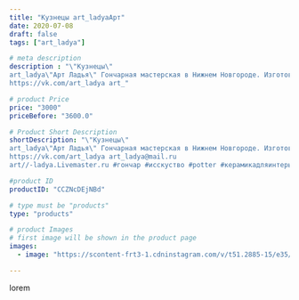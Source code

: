 ```yaml
---
title: "Кузнецы art_ladyaАрт"
date: 2020-07-08
draft: false
tags: ["art_ladya"]

# meta description
description : "\"Кузнецы\" 
art_ladya\"Арт Ладья\" Гончарная мастерская в Нижнем Новгороде. Изготовление керамики и мастер//-классы по обучению. 
https://vk.com/art_ladya art_"

# product Price
price: "3000"
priceBefore: "3600.0"

# Product Short Description
shortDescription: "\"Кузнецы\" 
art_ladya\"Арт Ладья\" Гончарная мастерская в Нижнем Новгороде. Изготовление керамики и мастер//-классы по обучению. 
https://vk.com/art_ladya art_ladya@mail.ru 
art//-ladya.Livemaster.ru #гончар #исскуство #potter #керамикадляинтерьера #керамикаручнаяработа #гончарнаямастерская #керамиканазаказ #handmade #посудаизглины #керамика #гончарнаяпосуда #эксклюзивнаякерамика #dishes #decor #ceramicar #mug #claygoods #tankard #earthenware #ceramic #design #кружка #magic #кузнецы #ceramicart #магия #pint #clay #авторскаякерамика"

#product ID
productID: "CCZNcDEjNBd"

# type must be "products"
type: "products"

# product Images
# first image will be shown in the product page
images:
  - image: "https://scontent-frt3-1.cdninstagram.com/v/t51.2885-15/e35/107067812_669749447086850_3756041413866527936_n.jpg?_nc_ht=scontent-frt3-1.cdninstagram.com&_nc_cat=102&_nc_ohc=H30bdboZfTYAX8G92E_&edm=APU89FABAAAA&ccb=7-4&oh=473cf00536ac8dd4102220fc36dbe8ec&oe=612B36BB&_nc_sid=86f79a&ig_cache_key=MjM0ODk2Nzc4MjY5Nzk3OTk5Nw%3D%3D.2-ccb7-4"

---
```

lorem

